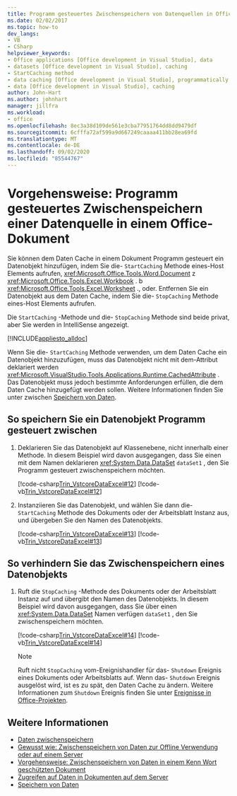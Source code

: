 ```yaml
---
title: Programm gesteuertes Zwischenspeichern von Datenquellen in Office-Dokumenten
ms.date: 02/02/2017
ms.topic: how-to
dev_langs:
- VB
- CSharp
helpviewer_keywords:
- Office applications [Office development in Visual Studio], data
- datasets [Office development in Visual Studio], caching
- StartCaching method
- data caching [Office development in Visual Studio], programmatically
- data [Office development in Visual Studio], caching
author: John-Hart
ms.author: johnhart
manager: jillfra
ms.workload:
- office
ms.openlocfilehash: 8ec3a38d109de561e3cba77951764dd8dd9479df
ms.sourcegitcommit: 6cfffa72af599a9d667249caaaa411bb28ea69fd
ms.translationtype: MT
ms.contentlocale: de-DE
ms.lasthandoff: 09/02/2020
ms.locfileid: "85544767"
---
```

# <a name="how-to-programmatically-cache-a-data-source-in-an-office-document"></a>Vorgehensweise: Programm gesteuertes Zwischenspeichern einer Datenquelle in einem Office-Dokument
  Sie können dem Daten Cache in einem Dokument Programm gesteuert ein Datenobjekt hinzufügen, indem Sie die- `StartCaching` Methode eines-Host Elements aufrufen, <xref:Microsoft.Office.Tools.Word.Document> z <xref:Microsoft.Office.Tools.Excel.Workbook> . b <xref:Microsoft.Office.Tools.Excel.Worksheet> ., oder. Entfernen Sie ein Datenobjekt aus dem Daten Cache, indem Sie die- `StopCaching` Methode eines-Host Elements aufrufen.

 Die `StartCaching` -Methode und die- `StopCaching` Methode sind beide privat, aber Sie werden in IntelliSense angezeigt.

 [!INCLUDE[appliesto_alldoc](../vsto/includes/appliesto-alldoc-md.md)]

 Wenn Sie die- `StartCaching` Methode verwenden, um dem Daten Cache ein Datenobjekt hinzuzufügen, muss das Datenobjekt nicht mit dem-Attribut deklariert werden <xref:Microsoft.VisualStudio.Tools.Applications.Runtime.CachedAttribute> . Das Datenobjekt muss jedoch bestimmte Anforderungen erfüllen, die dem Daten Cache hinzugefügt werden sollen. Weitere Informationen finden Sie unter zwischen [Speichern von Daten](../vsto/caching-data.md).

## <a name="to-programmatically-cache-a-data-object"></a>So speichern Sie ein Datenobjekt Programm gesteuert zwischen

1. Deklarieren Sie das Datenobjekt auf Klassenebene, nicht innerhalb einer Methode. In diesem Beispiel wird davon ausgegangen, dass Sie einen mit dem Namen deklarieren <xref:System.Data.DataSet> `dataSet1` , den Sie Programm gesteuert zwischenspeichern möchten.

     [!code-csharp[Trin_VstcoreDataExcel#12](../vsto/codesnippet/CSharp/Trin_VstcoreDataExcelCS/Sheet1.cs#12)]
     [!code-vb[Trin_VstcoreDataExcel#12](../vsto/codesnippet/VisualBasic/Trin_VstcoreDataExcelVB/Sheet1.vb#12)]

2. Instanziieren Sie das Datenobjekt, und wählen Sie dann die- `StartCaching` Methode des Dokuments oder der Arbeitsblatt Instanz aus, und übergeben Sie den Namen des Datenobjekts.

     [!code-csharp[Trin_VstcoreDataExcel#13](../vsto/codesnippet/CSharp/Trin_VstcoreDataExcelCS/Sheet1.cs#13)]
     [!code-vb[Trin_VstcoreDataExcel#13](../vsto/codesnippet/VisualBasic/Trin_VstcoreDataExcelVB/Sheet1.vb#13)]

## <a name="to-stop-caching-a-data-object"></a>So verhindern Sie das Zwischenspeichern eines Datenobjekts

1. Ruft die `StopCaching` -Methode des Dokuments oder der Arbeitsblatt Instanz auf und übergibt den Namen des Datenobjekts. In diesem Beispiel wird davon ausgegangen, dass Sie über einen <xref:System.Data.DataSet> Namen verfügen `dataSet1` , den Sie zwischenspeichern möchten.

     [!code-csharp[Trin_VstcoreDataExcel#14](../vsto/codesnippet/CSharp/Trin_VstcoreDataExcelCS/Sheet1.cs#14)]
     [!code-vb[Trin_VstcoreDataExcel#14](../vsto/codesnippet/VisualBasic/Trin_VstcoreDataExcelVB/Sheet1.vb#14)]

    > [!NOTE]
    > Ruft nicht `StopCaching` vom-Ereignishandler für das- `Shutdown` Ereignis eines Dokuments oder Arbeitsblatts auf. Wenn das- `Shutdown` Ereignis ausgelöst wird, ist es zu spät, den Daten Cache zu ändern. Weitere Informationen zum `Shutdown` Ereignis finden Sie unter [Ereignisse in Office-Projekten](../vsto/events-in-office-projects.md).

## <a name="see-also"></a>Weitere Informationen

- [Daten zwischenspeichern](../vsto/caching-data.md)
- [Gewusst wie: Zwischenspeichern von Daten zur Offline Verwendung oder auf einem Server](../vsto/how-to-cache-data-for-use-offline-or-on-a-server.md)
- [Vorgehensweise: Zwischenspeichern von Daten in einem Kenn Wort geschützten Dokument](../vsto/how-to-cache-data-in-a-password-protected-document.md)
- [Zugreifen auf Daten in Dokumenten auf dem Server](../vsto/accessing-data-in-documents-on-the-server.md)
- [Speichern von Daten](../data-tools/save-data-back-to-the-database.md)
